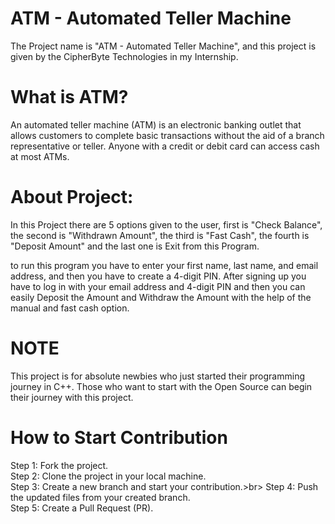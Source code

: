 # ATM - Automated Teller Machine
The Project name is "ATM - Automated Teller Machine", and this project is given by the CipherByte Technologies in my Internship.

# What is ATM?
An automated teller machine (ATM) is an electronic banking outlet that allows customers to complete basic transactions without the aid of a branch representative or teller. Anyone with a credit or debit card can access cash at most ATMs.

# About Project:
In this Project there are 5 options given to the user, first is "Check Balance", the second is "Withdrawn Amount", the third is "Fast Cash", the fourth is "Deposit Amount" and the last one is Exit from this Program.

to run this program you have to enter your first name, last name, and email address, and then you have to create a 4-digit PIN. After signing up you have to log in with your email address and 4-digit PIN and then you can easily Deposit the Amount and Withdraw the Amount with the help of the manual and fast cash option.

# NOTE
This project is for absolute newbies who just started their programming journey in C++. Those who want to start with the Open Source can begin their journey with this project.

# How to Start Contribution
Step 1: Fork the project.<br>
Step 2: Clone the project in your local machine.<br>
Step 3: Create a new branch and start your contribution.>br>
Step 4: Push the updated files from your created branch.<br>
Step 5: Create a Pull Request (PR).
